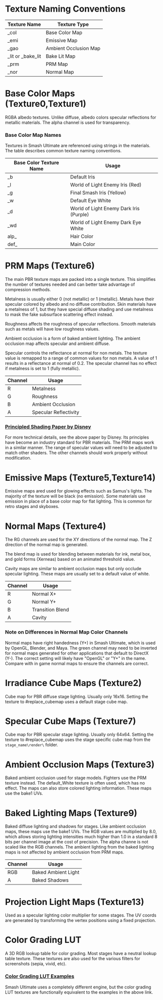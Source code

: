 # Texture Naming Conventions
| Texture Name | Texture Type |
| --- | --- |
| _col | Base Color Map |
| _emi | Emissive Map |
| _gao | Ambient Occlusion Map |
| _lit or _bake_lit | Bake Lit Map |
| _prm | PRM Map |
| _nor | Normal Map |

# Base Color Maps (Texture0,Texture1)
RGBA albedo textures. Unlike diffuse, albedo colors specular reflections for metallic materials.
The alpha channel is used for transparency.

### Base Color Map Names
Textures in Smash Ultimate are referenced using strings in the materials. The table describes common
texture naming conventions.

| Base Color Texture Name | Usage |
| --- | --- |
| _b | Default Iris |
| _l | World of Light Enemy Iris (Red) |
| _g | Final Smash Iris (Yellow) |
| _w | Default Eye White |
| _d | World of Light Enemy Dark Iris (Purple) |
| _wd | World of Light Enemy Dark Eye White |
| alp_ | Hair Color |
| def_ | Main Color |

# PRM Maps (Texture6)
The main PBR texture maps are packed into a single texture. This simplifies the number of textures
needed and can better take advantage of compression methods.

Metalness is usually either 0 (not metallic) or 1 (metallic). Metals have their specular colored by albedo and no diffuse contribution. 
Skin materials have a metalness of 1, but they have special diffuse shading and use metalness to mask the fake subsurface scattering effect instead.

Roughness affects the roughness of specular reflections. Smooth materials such as metals will have low roughness values.

Ambient occlusion is a form of baked ambient lighting. The ambient occlusion map affects specular and ambient diffuse.

Specular controls the reflectance at normal for non metals. The texture value is remapped to a range
of common values for non metals. A value of 1 results in a reflectance at normal of 0.2. The specular channel has no effect if metalness is set to 1 (fully metallic).

| Channel | Usage |
| --- | --- |
| R | Metalness  |
| G | Roughness   |
| B | Ambient Occlusion |
| A | Specular Reflectivity |


### [Principled Shading Paper by Disney](https://static1.squarespace.com/static/58586fa5ebbd1a60e7d76d3e/t/593a3afa46c3c4a376d779f6/1496988449807/s2012_pbs_disney_brdf_notes_v2.pdf)
For more technical details, see the above paper by Disney. Its principles have become an industry standard for PBR materials. 
The PRM maps work in a similar manner. The range of specular values will need to be adjusted to match other shaders. 
The other channels should work properly without modification.

# Emissive Maps (Texture5,Texture14)
Emissive maps ared used for glowing effects such as Samus's lights. The majority of the texture will
be black (no emission). Some materials use emission in place of a base color map for flat lighting.
This is common for retro stages and skyboxes.

# Normal Maps (Texture4)
The RG channels are used for the XY directions of the normal map. The Z direction of the normal map
is generated. 

The blend map is used for blending between materials for ink, metal box, and gold forms
(Xerneas) based on an animated threshold value. 

Cavity maps are similar to ambient occlusion maps but only occlude specular lighting. These maps are usually set to a default value of white.

| Channel | Usage |
| --- | --- |
| R | Normal X+  |
| G | Normal Y+  |
| B | Transition Blend |
| A | Cavity |

### Note on Differences in Normal Map Color Channels
Normal maps have right handedness (Y+) in Smash Ultimate, which is used by OpenGL, Blender, and Maya. The green channel may need to be inverted for normal maps generated for other applications that default to DirectX (Y-). The correct setting will likely have "OpenGL" or "Y+" in the name. Compare with in game normal maps to ensure the channels are correct.

# Irradiance Cube Maps (Texture2)
Cube map for PBR diffuse stage lighting. Usually only 16x16. Setting the texture to #replace_cubemap
uses a default stage cube map.

# Specular Cube Maps (Texture7)
Cube map for PBR specular stage lighting. Usually only 64x64. Setting the texture to #replace_cubemap
uses the stage specific cube map from the `stage_name\render\` folder.

# Ambient Occlusion Maps (Texture3)
Baked ambient occlusion used for stage models. Fighters use the PRM texture instead. The default_White texture is often used, which has no
effect. The maps can also store colored lighting information. These maps use the bake1 UVs.

# Baked Lighting Maps (Texture9)
Baked diffuse lighting and shadows for stages. Like ambient occlusion maps, these maps use the bake1 UVs. The RGB values are multiplied by 8.0, which allows storing lighting intensities 
much higher than 1.0 in a standard 8 bits per channel image at the cost of precision. The alpha channe is not scaled like the RGB channels. The ambient lighting from the baked lighting maps 
is not affected by ambient occlusion from PRM maps.  

| Channel | Usage |
| --- | --- |
| RGB | Baked Ambient Light |
| A | Baked Shadows |

# Projection Light Maps (Texture13)
Used as a specular lighting color multiplier for some stages. The UV coords are generated by transforming the vertex positions using a fixed projection. 

# Color Grading LUT
A 3D RGB lookup table for color grading. Most stages have a neutral lookup table texture. These
textures are also used for the various filters for screenshots (sepia, vivid, etc).

### [Color Grading LUT Examples](https://docs.unrealengine.com/en-us/Engine/Rendering/PostProcessEffects/UsingLUTs)
Smash Ultimate uses a completely different engine, but the color grading LUT textures are
functionally equivalent to the examples in the above link.  
